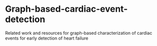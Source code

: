 # Graph-based-cardiac-event-detection
Related work and resources for graph-based characterization of cardiac events for early detection of heart failure
